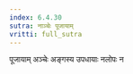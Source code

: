 ```yaml
---
index: 6.4.30
sutra: नाञ्चेः पूजायाम्
vritti: full_sutra
---
```


पूजायाम् अञ्चेः अङ्गस्य  उपधायाः नलोपः न 